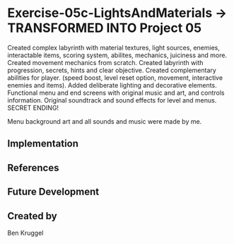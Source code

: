 # Exercise-05c-LightsAndMaterials -> TRANSFORMED INTO Project 05 

Created complex labyrinth with material textures, light sources, enemies, interactable items, scoring system, abilites, mechanics, juiciness and more. Created movement mechanics from scratch. Created labyrinth with progression, secrets, hints and clear objective. Created complementary abilities for player. (speed boost, level reset option, movement, interactive enemies and items). Added deliberate lighting and decorative elements. Functional menu and end screens with original music and art, and controls information. Original soundtrack and sound effects for level and menus. SECRET ENDING! 

Menu background art and all sounds and music were made by me. 



## Implementation

## References

## Future Development

## Created by
Ben Kruggel